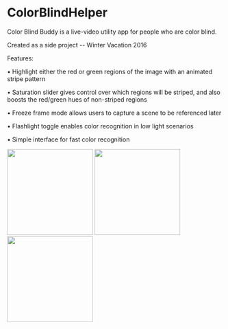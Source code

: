 # ColorBlindHelper
Color Blind Buddy is a live-video utility app for people who are color blind.

Created as a side project -- Winter Vacation 2016

Features:

• Highlight either the red or green regions of the image with an animated stripe pattern

• Saturation slider gives control over which regions will be striped, and also boosts the red/green hues of non-striped regions

• Freeze frame mode allows users to capture a scene to be referenced later

• Flashlight toggle enables color recognition in low light scenarios

• Simple interface for fast color recognition

<img src="/Images/cbb7.png" width="200" /> <img src="/Images/cbb8.png" width="200" /> <img src="/Images/cbb9.png" width="200" />


